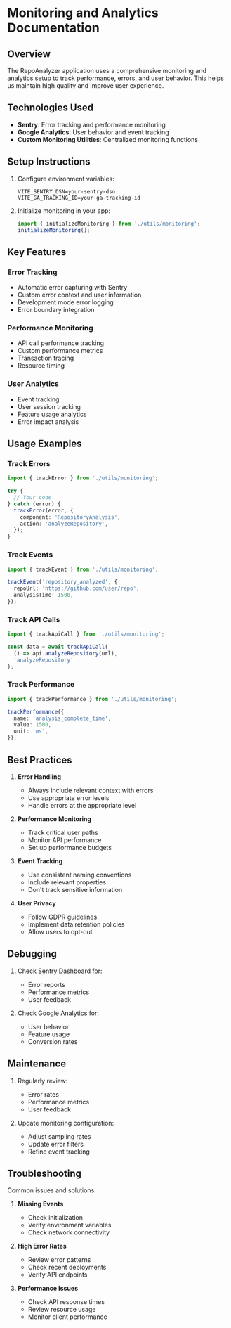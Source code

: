 # Monitoring and Analytics Documentation

## Overview

The RepoAnalyzer application uses a comprehensive monitoring and analytics setup to track performance, errors, and user behavior. This helps us maintain high quality and improve user experience.

## Technologies Used

- **Sentry**: Error tracking and performance monitoring
- **Google Analytics**: User behavior and event tracking
- **Custom Monitoring Utilities**: Centralized monitoring functions

## Setup Instructions

1. Configure environment variables:
   ```env
   VITE_SENTRY_DSN=your-sentry-dsn
   VITE_GA_TRACKING_ID=your-ga-tracking-id
   ```

2. Initialize monitoring in your app:
   ```typescript
   import { initializeMonitoring } from './utils/monitoring';
   initializeMonitoring();
   ```

## Key Features

### Error Tracking

- Automatic error capturing with Sentry
- Custom error context and user information
- Development mode error logging
- Error boundary integration

### Performance Monitoring

- API call performance tracking
- Custom performance metrics
- Transaction tracing
- Resource timing

### User Analytics

- Event tracking
- User session tracking
- Feature usage analytics
- Error impact analysis

## Usage Examples

### Track Errors

```typescript
import { trackError } from './utils/monitoring';

try {
  // Your code
} catch (error) {
  trackError(error, {
    component: 'RepositoryAnalysis',
    action: 'analyzeRepository',
  });
}
```

### Track Events

```typescript
import { trackEvent } from './utils/monitoring';

trackEvent('repository_analyzed', {
  repoUrl: 'https://github.com/user/repo',
  analysisTime: 1500,
});
```

### Track API Calls

```typescript
import { trackApiCall } from './utils/monitoring';

const data = await trackApiCall(
  () => api.analyzeRepository(url),
  'analyzeRepository'
);
```

### Track Performance

```typescript
import { trackPerformance } from './utils/monitoring';

trackPerformance({
  name: 'analysis_complete_time',
  value: 1500,
  unit: 'ms',
});
```

## Best Practices

1. **Error Handling**
   - Always include relevant context with errors
   - Use appropriate error levels
   - Handle errors at the appropriate level

2. **Performance Monitoring**
   - Track critical user paths
   - Monitor API performance
   - Set up performance budgets

3. **Event Tracking**
   - Use consistent naming conventions
   - Include relevant properties
   - Don't track sensitive information

4. **User Privacy**
   - Follow GDPR guidelines
   - Implement data retention policies
   - Allow users to opt-out

## Debugging

1. Check Sentry Dashboard for:
   - Error reports
   - Performance metrics
   - User feedback

2. Check Google Analytics for:
   - User behavior
   - Feature usage
   - Conversion rates

## Maintenance

1. Regularly review:
   - Error rates
   - Performance metrics
   - User feedback

2. Update monitoring configuration:
   - Adjust sampling rates
   - Update error filters
   - Refine event tracking

## Troubleshooting

Common issues and solutions:

1. **Missing Events**
   - Check initialization
   - Verify environment variables
   - Check network connectivity

2. **High Error Rates**
   - Review error patterns
   - Check recent deployments
   - Verify API endpoints

3. **Performance Issues**
   - Check API response times
   - Review resource usage
   - Monitor client performance
